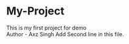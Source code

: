 # My-Project
This is my first project for demo
<br>
Author - Axz Singh Add Second line in this file.
